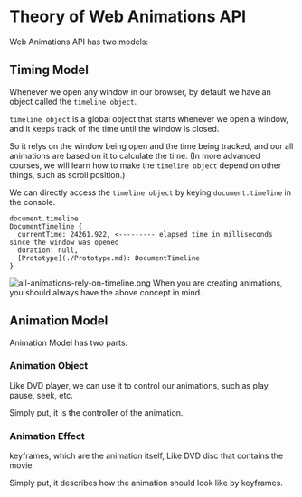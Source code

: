 # Theory of Web Animations API

Web Animations API has two models:

## Timing Model

Whenever we open any window in our browser, by default we have an object called the `timeline object`.

`timeline object` is a global object that starts whenever we open a window, and it keeps track of the time until the window is closed.

So it relys on the window being open and the time being tracked, and our all animations are based on it to calculate the time. (In more advanced courses, we will learn how to make the `timeline object` depend on other things, such as scroll position.)

We can directly access the `timeline object` by keying `document.timeline` in the console.

```
document.timeline
DocumentTimeline {
  currentTime: 24261.922, <--------- elapsed time in milliseconds since the window was opened
  duration: null,
  [Prototype](./Prototype.md): DocumentTimeline
}
```

![all-animations-rely-on-timeline.png](../assets/imgs/all-animations-rely-on-timeline.png)
When you are creating animations, you should always have the above concept in mind.

## Animation Model

Animation Model has two parts:

### Animation Object

Like DVD player, we can use it to control our animations, such as play, pause, seek, etc.

Simply put, it is the controller of the animation.

### Animation Effect

keyframes, which are the animation itself, Like DVD disc that contains the movie.

Simply put, it describes how the animation should look like by keyframes.



